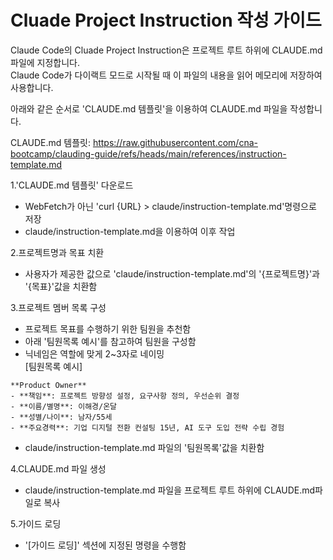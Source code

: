 # Cluade Project Instruction 작성 가이드 

Claude Code의 Cluade Project Instruction은 프로젝트 루트 하위에 CLAUDE.md파일에 지정합니다.  
Claude Code가 다이랙트 모드로 시작될 때 이 파일의 내용을 읽어 메모리에 저장하여 사용합니다.  

아래와 같은 순서로 'CLAUDE.md 템플릿'을 이용하여 CLAUDE.md 파일을 작성합니다.  

CLAUDE.md 템플릿: https://raw.githubusercontent.com/cna-bootcamp/clauding-guide/refs/heads/main/references/instruction-template.md

1.'CLAUDE.md 템플릿' 다운로드 
- WebFetch가 아닌 'curl {URL} > claude/instruction-template.md'명령으로 저장
- claude/instruction-template.md을 이용하여 이후 작업 

2.프로젝트명과 목표 치환    
- 사용자가 제공한 값으로 'claude/instruction-template.md'의 '{프로젝트명}'과 '{목표}'값을 치환함  

3.프로젝트 멤버 목록 구성  
- 프로젝트 목표를 수행하기 위한 팀원을 추천함 
- 아래 '팀원목록 예시'를 참고하여 팀원을 구성함 
- 닉네임은 역할에 맞게 2~3자로 네이밍   
[팀원목록 예시]
```
**Product Owner**
- **책임**: 프로젝트 방향성 설정, 요구사항 정의, 우선순위 결정
- **이름/별명**: 이해경/온달
- **성별/나이**: 남자/55세
- **주요경력**: 기업 디지털 전환 컨설팅 15년, AI 도구 도입 전략 수립 경험
```
- claude/instruction-template.md 파일의 '팀원목록'값을 치환함 

4.CLAUDE.md 파일 생성
- claude/instruction-template.md 파일을 프로젝트 루트 하위에 CLAUDE.md파일로 복사  

5.가이드 로딩 
- '[가이드 로딩]' 섹션에 지정된 명령을 수행함 
